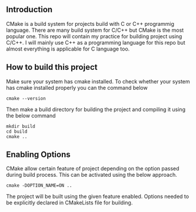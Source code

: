 ## Introduction

CMake is a build system for projects build with C or C++ programmig language. There are many build system for C/C++ but CMake is the most popular one. This repo will contain my practice for building project using C/C++. I will mainly use C++ as a programming language for this repo but almost everything is applicable for C language too.

## How to build this project

Make sure your system has cmake installed.
To check whether your system has cmake installed properly you can the command below

```
cmake --version
```

Then make a build directory for building the project and compiling it using the below command

```
mkdir build
cd build
cmake ..
```

## Enabling Options

CMake allow certain feature of project depending on the option passed during build process. This can be activated using the below approach.

```
cmake -DOPTION_NAME=ON ..
```

The project will be built using the given feature enabled. Options needed to be explicitly declared in CMakeLists file for building.
